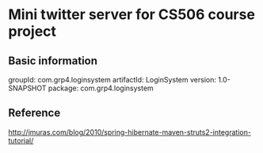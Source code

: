 Mini twitter server for CS506 course project
============================================

## Basic information
groupId: com.grp4.loginsystem
artifactId: LoginSystem
version: 1.0-SNAPSHOT
package: com.grp4.loginsystem

## Reference
http://jmuras.com/blog/2010/spring-hibernate-maven-struts2-integration-tutorial/